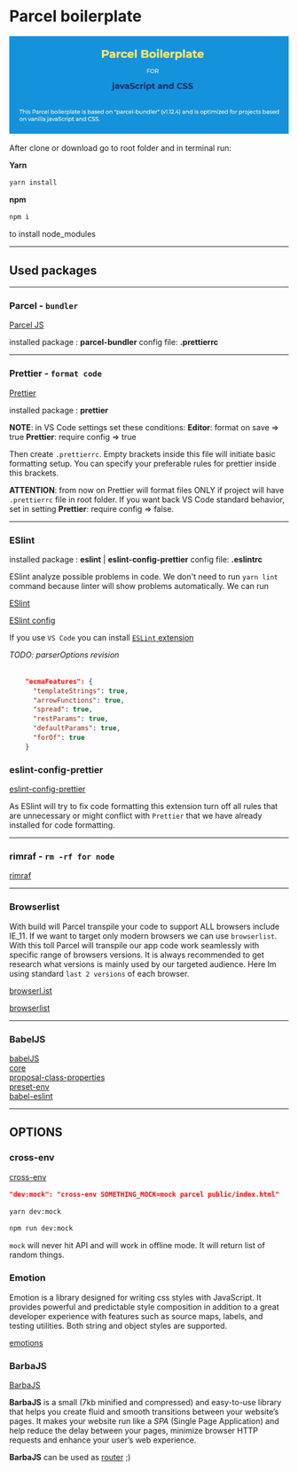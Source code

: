 # Parcel boilerplate

![image](img/image.png)

After clone or download go to root folder and in terminal run:

**Yarn**

```bash
yarn install
```

**npm**

```bash
npm i
```

to install node_modules

---

## Used packages

---

### Parcel - `bundler`

[Parcel JS](https://parceljs.org/)

installed package : **parcel-bundler**
config file: **.prettierrc**

---

### Prettier - `format code`

[Prettier](https://prettier.io/)

installed package : **prettier**

**NOTE**: in VS Code settings set these conditions:
**Editor**: format on save => true
**Prettier**: require config => true

Then create `.prettierrc`. Empty brackets inside this file will initiate basic formatting setup. You can specify your preferable rules for prettier inside this brackets.

**ATTENTION**: from now on Prettier will format files ONLY if project will have `.prettierrc` file in root folder. If you want back VS Code standard behavior, set in setting **Prettier**: require config => false.

---

### ESlint

installed package : **eslint** | **eslint-config-prettier**
config file: **.eslintrc**

ESlint analyze possible problems in code. We don't need to run `yarn lint` command because linter will show problems automatically. We can run

[ESlint](https://eslint.org/)

[ESlint config](https://eslint.org/docs/user-guide/configuring)

If you use `VS Code` you can install [`ESLint` extension](https://github.com/Microsoft/vscode-eslint)

_TODO: parserOptions revision_

```json

    "ecmaFeatures": {
      "templateStrings": true,
      "arrowFunctions": true,
      "spread": true,
      "restParams": true,
      "defaultParams": true,
      "forOf": true
    }
```

### eslint-config-prettier

[eslint-config-prettier](https://github.com/prettier/eslint-config-prettier)

As ESlint will try to fix code formatting this extension turn off all rules that are unnecessary or might conflict with `Prettier` that we have already installed for code formatting.

---

### rimraf - `rm -rf for node`

[rimraf](https://github.com/isaacs/rimraf)

---

### Browserlist

With build will Parcel transpile your code to support ALL browsers include IE_11. If we want to target only modern browsers we can use `browserlist`. With this toll Parcel will transpile our app code work seamlessly with specific range of browsers versions. It is always recommended to get research what versions is mainly used by our targeted audience. Here Im using standard `last 2 versions` of each browser.

[browserl.ist](https://browserl.ist/?q=)

[browserlist](https://github.com/browserslist/browserslist)

---

### BabelJS

[babelJS](https://babeljs.io)\
[core](https://babeljs.io/docs/en/babel-core)\
[proposal-class-properties](https://babeljs.io/docs/en/babel-plugin-proposal-class-properties#with-a-configuration-file-recommended)\
[preset-env](https://babeljs.io/docs/en/babel-preset-env)\
[babel-eslint](https://github.com/babel/babel-eslint)

---

## OPTIONS

### cross-env

[cross-env](https://github.com/kentcdodds/cross-env)

```json
"dev:mock": "cross-env SOMETHING_MOCK=mock parcel public/index.html"
```

```bash
yarn dev:mock
```

```bash
npm run dev:mock
```

<!-- TODO: check text later -->

`mock` will never hit API and will work in offline mode. It will return list of random things.

### Emotion

Emotion is a library designed for writing css styles with JavaScript. It provides powerful and predictable style composition in addition to a great developer experience with features such as source maps, labels, and testing utilities. Both string and object styles are supported.

[emotions](https://emotion.sh/docs/introduction)

### BarbaJS

[BarbaJS](https://barba.js.org/docs/getstarted/intro/)

**BarbaJS** is a small (7kb minified and compressed) and easy-to-use library that helps you create fluid and smooth transitions between your website’s pages. It makes your website run like a _SPA_ (Single Page Application) and help reduce the delay between your pages, minimize browser HTTP requests and enhance your user’s web experience.

**BarbaJS** can be used as [router](https://barba.js.org/docs/plugins/router/) ;)
